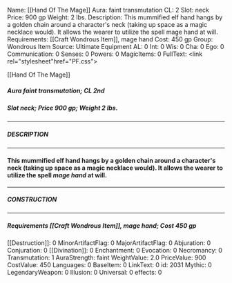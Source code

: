 Name: [[Hand Of The Mage]]
Aura: faint transmutation
CL: 2
Slot: neck
Price: 900 gp
Weight: 2 lbs.
Description: This mummified elf hand hangs by a golden chain around a character's neck (taking up space as a magic necklace would). It allows the wearer to utilize the spell mage hand at will.
Requirements: [[Craft Wondrous Item]], mage hand
Cost: 450 gp
Group: Wondrous Item
Source: Ultimate Equipment
AL: 0
Int: 0
Wis: 0
Cha: 0
Ego: 0
Communication: 0
Senses: 0
Powers: 0
MagicItems: 0
FullText: <link rel="stylesheet"href="PF.css"><div class="heading"><p class="alignleft">[[Hand Of The Mage]]</p><div style="clear: both;"></div></div><div><h5><b>Aura </b>faint transmutation; <b>CL </b>2nd</h5><h5><b>Slot </b>neck; <b>Price </b>900 gp; <b>Weight </b>2 lbs.</h5></div><hr/><div><h5><b>DESCRIPTION</b></h5></div><hr/><div><h4><p>This mummified elf hand hangs by a golden chain around a character's neck (taking up space as a magic necklace would). It allows the wearer to utilize the spell <i>mage hand</i> at will.</p></h4></div><hr/><div><h5><b>CONSTRUCTION</b></h5></div><hr/><div><h5><b>Requirements </b>[[Craft Wondrous Item]], <i>mage hand</i>; <b>Cost </b>450 gp</h5></div>
[[Destruction]]: 0
MinorArtifactFlag: 0
MajorArtifactFlag: 0
Abjuration: 0
Conjuration: 0
[[Divination]]: 0
Enchantment: 0
Evocation: 0
Necromancy: 0
Transmutation: 1
AuraStrength: faint
WeightValue: 2.0
PriceValue: 900
CostValue: 450
Languages: 0
BaseItem: 0
LinkText: 0
id: 2031
Mythic: 0
LegendaryWeapon: 0
Illusion: 0
Universal: 0
effects: 0
